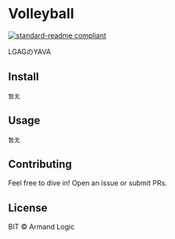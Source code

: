# Volleyball
[![standard-readme compliant](https://img.shields.io/badge/readme%20style-standard-brightgreen.svg?style=flat-square)](https://github.com/RichardLitt/standard-readme)

LGAGのYAVA


## Install

```
暂无
```

## Usage

```
暂无
```

## Contributing

Feel free to dive in! Open an issue or submit PRs.

## License

BIT © Armand Logic